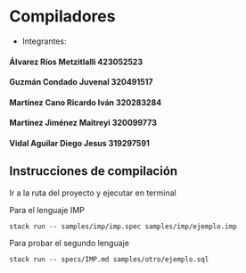 # Compiladores
- Integrantes: 

#### Álvarez Ríos Metzitlalli 423052523
#### Guzmán Condado Juvenal 320491517
#### Martínez Cano Ricardo Iván 320283284
#### Martínez Jiménez Maitreyi 320099773
#### Vidal Aguilar Diego Jesus 319297591

## Instrucciones de compilación 
Ir a la ruta del proyecto y ejecutar en terminal

Para el lenguaje IMP
```
stack run -- samples/imp/imp.spec samples/imp/ejemplo.imp
```

Para probar el segundo lenguaje
```
stack run -- specs/IMP.md samples/otro/ejemplo.sql
```
